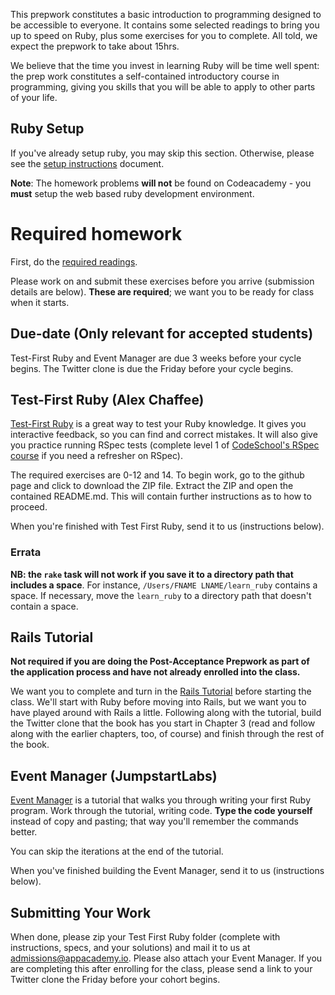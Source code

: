 This prepwork constitutes a basic introduction to programming designed to be
accessible to everyone. It contains some selected readings to bring you up to
speed on Ruby, plus some exercises for you to complete. All told, we expect the
prepwork to take about 15hrs.

We believe that the time you invest in learning Ruby will be time well spent:
the prep work constitutes a self-contained introductory course in programming,
giving you skills that you will be able to apply to other parts of your life.


## Ruby Setup

If you've already setup ruby, you may skip this section. Otherwise,
please see the [setup instructions][setup] document.

**Note**: The homework problems **will not** be found on Codeacademy - you
**must** setup the web based ruby development environment.

[setup]: ../coding-test-1/setup.md

# Required homework

First, do the [required readings][readings].

Please work on and submit these exercises before you arrive
(submission details are below). **These are required**; we want you to
be ready for class when it starts.

[readings]: ./readings.md

## Due-date (Only relevant for accepted students)

Test-First Ruby and Event Manager are due 3 weeks before your cycle
begins. The Twitter clone is due the Friday before your cycle begins.

## Test-First Ruby (Alex Chaffee)

[Test-First Ruby][test-first-ruby] is a great way to test your Ruby
knowledge. It gives you interactive feedback, so you can find and
correct mistakes. It will also give you practice running RSpec tests
(complete level 1 of [CodeSchool's RSpec course][codeschool-rspec] if
you need a refresher on RSpec).

[test-first-ruby]: https://github.com/appacademy/test-first-ruby
[codeschool-rspec]: http://rspec.codeschool.com/levels/1

The required exercises are 0-12 and 14. To begin work, go to the
github page and click to download the ZIP file. Extract the ZIP and
open the contained README.md. This will contain further instructions
as to how to proceed.

When you're finished with Test First Ruby, send it to us (instructions
below).

### Errata

**NB: the `rake` task will not work if you save it to a directory path
that includes a space**. For instance, `/Users/FNAME LNAME/learn_ruby`
contains a space. If necessary, move the `learn_ruby` to a directory
path that doesn't contain a space.

## Rails Tutorial

**Not required if you are doing the Post-Acceptance Prepwork as part
of the application process and have not already enrolled into the
class.**

We want you to complete and turn in the
[Rails Tutorial][rails-tutorial] before starting the class. We'll
start with Ruby before moving into Rails, but we want you to have
played around with Rails a little. Following along with the tutorial,
build the Twitter clone that the book has you start in Chapter 3 (read
and follow along with the earlier chapters, too, of course) and finish
through the rest of the book.

[rails-tutorial]: http://www.railstutorial.org/book

## Event Manager (JumpstartLabs)

[Event Manager][event-manager] is a tutorial that walks you through
writing your first Ruby program. Work through the tutorial, writing
code. **Type the code yourself** instead of copy and pasting; that way
you'll remember the commands better.

You can skip the iterations at the end of the tutorial.

When you've finished building the Event Manager, send it to us
(instructions below).

[event-manager]: http://tutorials.jumpstartlab.com/projects/eventmanager.html

## Submitting Your Work

When done, please zip your Test First Ruby folder (complete with
instructions, specs, and your solutions) and mail it to us at
[admissions@appacademy.io](mailto:admissions@appacademy.io). Please also attach
your Event Manager. If you are completing this after enrolling for the class,
please send a link to your Twitter clone the Friday before your cohort begins.
